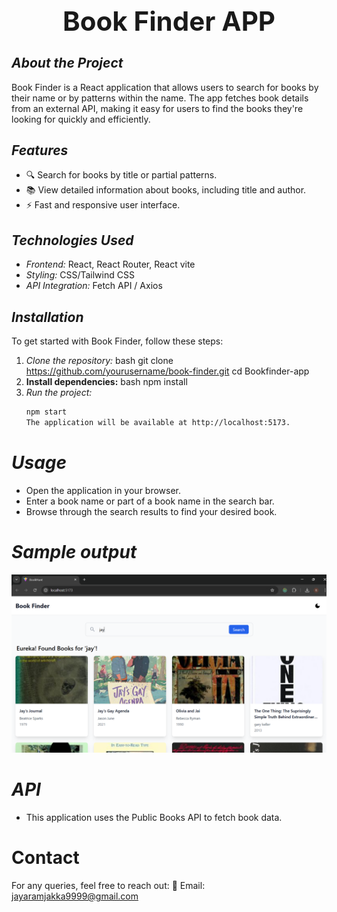 <div align="center">
  <h1 style="font-size: 3em;"><strong>Book Finder APP</strong></h1>
</div>

## _About the Project_

Book Finder is a React application that allows users to search for books by their name or by patterns within the name. The app fetches book details from an external API, making it easy for users to find the books they're looking for quickly and efficiently.

## _Features_

- 🔍 Search for books by title or partial patterns.
- 📚 View detailed information about books, including title and author.
- ⚡ Fast and responsive user interface.

## _Technologies Used_

- _Frontend:_ React, React Router, React vite
- _Styling:_ CSS/Tailwind CSS
- _API Integration:_ Fetch API / Axios

## _Installation_

To get started with Book Finder, follow these steps:

1. _Clone the repository:_
   bash
   git clone https://github.com/yourusername/book-finder.git
   cd Bookfinder-app
2. **Install dependencies:**
   bash
   npm install
3. _Run the project:_
   ```bash
   npm start
   The application will be available at http://localhost:5173.
   ```

# _Usage_

- Open the application in your browser.
- Enter a book name or part of a book name in the search bar.
- Browse through the search results to find your desired book.

# _Sample output_

![Screenshot of Book Finder](./public/bookfinderss.png)

# _API_

- This application uses the Public Books API to fetch book data.

# Contact

For any queries, feel free to reach out:
📧 Email: jayaramjakka9999@gmail.com
